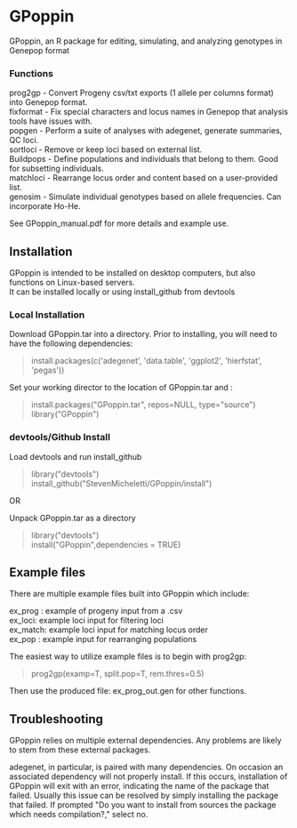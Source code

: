 # GPoppin
GPoppin, an R package for editing, simulating, and analyzing genotypes in Genepop format

### Functions

prog2gp - Convert Progeny csv/txt exports (1 allele per columns format) into Genepop format.  
fixformat - Fix special characters and locus names in Genepop that analysis tools have issues with.  
popgen - Perform a suite of analyses with adegenet, generate summaries, QC loci.  
sortloci - Remove or keep loci based on external list.  
Buildpops -  Define populations and individuals that belong to them. Good for subsetting individuals.  
matchloci - Rearrange locus order and content based on a user-provided list.  
genosim - Simulate individual genotypes based on allele frequencies. Can incorporate Ho-He.  

See GPoppin_manual.pdf for more details and example use. 

## Installation

GPoppin is intended to be installed on desktop computers, but also functions on Linux-based servers.  
It can be installed locally or using install_github from devtools 

### Local Installation
Download GPoppin.tar into a directory. Prior to installing, you will need to have the following dependencies:  
    
  >install.packages(c('adegenet', 'data.table', 'ggplot2', 'hierfstat', 'pegas'))
  
Set your working director to the location of GPoppin.tar and :

> install.packages("GPoppin.tar", repos=NULL, type="source")   
> library("GPoppin")  

### devtools/Github Install

Load devtools and run install_github

> library("devtools")  
> install_github("StevenMicheletti/GPoppin/install")  

OR

Unpack GPoppin.tar as a directory

> library("devtools")  
> install("GPoppin",dependencies = TRUE)


## Example files 

There are multiple example files built into GPoppin which include:

ex_prog : example of progeny input from a .csv  
ex_loci: example loci input for filtering loci  
ex_match: example loci input for matching locus order  
ex_pop : example input for rearranging populations  

The easiest way to utilize example files is to begin with prog2gp:

> prog2gp(examp=T, split.pop=T, rem.thres=0.5)

Then use the produced file: ex_prog_out.gen for other functions.

## Troubleshooting

GPoppin relies on multiple external dependencies. Any problems are likely to stem from these external packages.  

adegenet, in particular, is paired with many dependencies. On occasion an associated dependency will not properly install. If this occurs, installation of GPoppin will exit with an error, indicating the name of the package that failed. Usually this issue can be resolved by simply installing the package that failed. If prompted "Do you want to install from sources the package which needs compilation?," select no. 

